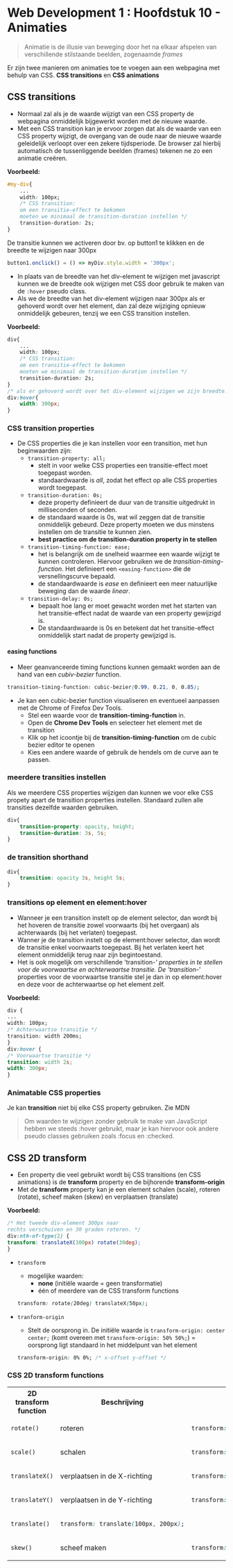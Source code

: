 # Web Development 1 : Hoofdstuk 10 - Animaties

> Animatie is de illusie van beweging door het na elkaar afspelen van verschillende stilstaande beelden, zogenaamde *frames*

Er zijn twee manieren om animaties toe te voegen aan een webpagina met behulp van CSS. **CSS transitions** en **CSS animations**

## CSS transitions

- Normaal zal als je de waarde wijzigt van een CSS property de webpagina onmiddelijk bijgewerkt worden met de nieuwe waarde.
- Met een CSS transition kan je ervoor zorgen dat als de waarde van een CSS property wijzigt, de overgang van de oude naar de nieuwe waarde geleidelijk verloopt over een zekere tijdsperiode. De browser zal hierbij automatisch de tussenliggende beelden (frames) tekenen ne zo een animatie creëren.

**Voorbeeld:**

```css
#my-div{
    ...
    width: 100px;
    /* CSS transition:
    om een transitie-effect te bekomen
    moeten we minimaal de transition-duration instellen */
    transition-duration: 2s;
}
```

De transitie kunnen we activeren door bv. op button1 te klikken en de breedte te wijzigen naar 300px

```javascript
button1.onclick() = () => myDiv.style.width = '300px';
```

- In plaats van de breedte van het div-element te wijzigen met javascript kunnen we de breedte ook wijzigen met CSS door gebruik te maken van de `:hover` pseudo class.
- Als we de breedte van het div-element wijzigen naar 300px als er gehoverd wordt over het element, dan zal deze wijziging opnieuw onmiddelijk gebeuren, tenzij we een CSS transition instellen.

**Voorbeeld:**

```css
div{
    ...
    width: 100px;
    /* CSS transition:
    om een transitie-effect te bekomen
    moeten we minimaal de transition-duration instellen */
    transition-duration: 2s;
}
/* als er gehoverd wordt over het div-element wijzigen we zijn breedte. */
div:hover{
    width: 300px;
}
```

### CSS transition properties

- De CSS properties die je kan instellen voor een transition, met hun beginwaarden zijn:
    - `transition-property: all;`
        - stelt in voor welke CSS properties een transitie-effect moet toegepast worden.
        - standaardwaarde is *all*, zodat het effect op alle CSS properties wordt toegepast.
    - `transition-duration: 0s;`
        - deze property definieert de duur van de transitie uitgedrukt in milliseconden of seconden.
        - de standaard waarde is 0s, wat wil zeggen dat de transitie onmiddelijk gebeurd. Deze property moeten we dus minstens instellen om de transitie te kunnen zien.
        - **best practice om de transition-duration property in te stellen**
    - `transition-timing-function: ease;`
        - het is belangrijk om de snelheid waarmee een waarde wijzigt te kunnen controleren. Hiervoor gebruiken we de *transition-timing-function*. Het definieert een `<easing-function>` die de versnellingscurve bepaald.
        - de standaardwaarde is *ease* en definieert een meer natuurlijke beweging dan de waarde *linear*.
    - `transition-delay: 0s;`
        - bepaalt hoe lang er moet gewacht worden met het starten van het transitie-effect nadat de waarde van een property gewijzigd is.
        - De standaardwaarde is 0s en betekent dat het transitie-effect onmiddelijk start nadat de property gewijzigd is.

#### easing functions

- Meer geanvanceerde timing functions kunnen gemaakt worden aan de hand van een *cubiv-bezier* function.

```css
transition-timing-function: cubic-bezier(0.99, 0.21, 0, 0.85);
```

- Je kan een cubic-bezier function visualiseren en eventueel aanpassen met de Chrome of Firefox Dev Tools.
    - Stel een waarde voor de **transition-timing-function** in.
    - Open de **Chrome Dev Tools** en selecteer het element met de transition
    - Klik op het icoontje bij de **transition-timing-function** om de cubic bezier editor te openen
    - Kies een andere waarde of gebruik de hendels om de curve aan te passen.

### meerdere transities instellen

Als we meerdere CSS properties wijzigen dan kunnen we voor elke CSS propety apart de transition properties instellen. Standaard zullen alle transities dezelfde waarden gebruiken.

```css
div{
    transition-property: opacity, height;
    transition-duration: 3s, 5s;
}
```

### de transition shorthand

```css
div{
    transition: opacity 3s, height 5s;
}
```

### transitions op element en element:hover

- Wanneer je een transition instelt op de element selector, dan wordt bij het hoveren de transitie zowel voorwaarts (bij het overgaan) als achterwaards (bij het verlaten) toegepast.
- Wanner je de transition instelt op de element:hover selector, dan wordt de transitie enkel voorwaarts toegepast. Bij het verlaten keert het element onmiddelijk terug naar zijn begintoestand.
- Het is ook mogelijk om verschillende 'transition-*' properties in te stellen voor de voorwaartse en achterwaartse transitie. De 'transition-*' properties voor de voorwaartse transitie stel je dan in op element:hover en deze voor de achterwaartse op het element zelf.

**Voorbeeld:**

```css
div {
...
width: 100px;
/* Achterwaartse transitie */
transition: width 200ms;
}
div:hover {
/* Voorwaartse transitie */
transition: width 2s;
width: 300px;
}
```

### Animatable CSS properties

Je kan **transition** niet bij elke CSS property gebruiken. Zie MDN

> Om waarden te wijzigen zonder gebruik te make van JavaScript hebben we steeds :hover gebruikt, maar je kan hiervoor ook andere pseudo classes gebruiken zoals :focus en :checked.

## CSS 2D transform

- Een property die veel gebruikt wordt bij CSS transitions (en CSS animations) is de **transform** property en de bijhorende **transform-origin**
- Met de **transform** property kan je een element schalen (scale), roteren (rotate), scheef maken (skew) en verplaatsen (translate)

**Voorbeeld:**

```css
/* Het tweede div-element 300px naar
rechts verschuiven en 30 graden roteren. */
div:nth-of-type(2) {
transform: translateX(300px) rotate(30deg);
}
```

- `transform`
    - mogelijke waarden:
        - **none** (initiële waarde = geen transformatie)
        - één of meerdere van de CSS transform functions

    ```css
    transform: rotate(20deg) translateX(50px);
    ```
- `tranform-origin`
    - Stelt de oorsprong in. De initiële waarde is `transform-origin: center center;` (komt overeen met `transform-origin: 50% 50%;`) = oorsprong ligt standaard in het middelpunt van het element
    ```css
    transform-origin: 0% 0%; /* x-offset y-offset */
    ```

### CSS 2D transform functions

<table>
<tr>
<th>2D transform function</th>
<th>Beschrijving</th>
<th>Voorbeeld</th>
</tr>
<tr>
<td>

`rotate()`
</td>
<td>roteren</td>
<td>

```css
transform: rotate(45deg);
```
</td>
</tr>
<tr>
<td>

`scale()`
</td>
<td>schalen</td>
<td>

```css
transform: scale(1.2);
```
</td>
</tr>
<tr>
<td>

`translateX()`
</td>
<td>verplaatsen in de X-richting</td>
<td>

```css
transform: translateX(50%);
```
</td>
</tr>
<tr>
<td>

`translateY()`
</td>
<td>verplaatsen in de Y-richting</td>
<td>

```css
transform: translateY(200px);
```
</td>
</tr>
<tr>
<td>

`translate()`
</td>
<td>

```css
transform: translate(100px, 200px);
```
</td>
<td></td>
</tr>
<tr>
<td>

`skew()`
</td>
<td>scheef maken</td>
<td>

```css
transform: skew(10deg, 10deg);
```
</td>
</tr>
</table>
